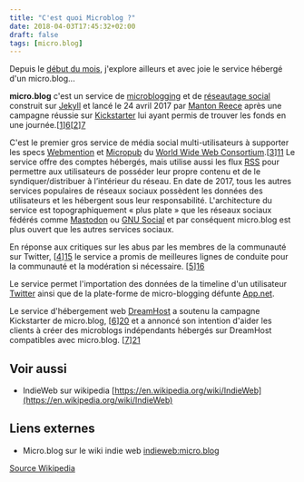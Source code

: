 ```yaml
---
title: "C'est quoi Microblog ?"
date: 2018-04-03T17:45:32+02:00
draft: false
tags: [micro.blog]
---
```

Depuis le [début du mois](https://microblog.ducamp.me/2018/03/26/gnration-indieweb-et.html), j'explore ailleurs et avec joie le service hébergé d'un micro.blog...

**micro.blog** c'est un service de [microblogging][1] et de [réseautage social][2] construit sur  [Jekyll][3] et lancé le 24 avril 2017 par [Manton Reece][4] après une campagne réussie sur  [Kickstarter][5] lui ayant permis de trouver les fonds en une journée.[[1]][6][[2]][7]

C'est le premier gros service de média social multi-utilisateurs à supporter les specs [Webmention][8] et [Micropub][9] du [World Wide Web Consortium][10].[[3]][11] Le service offre des comptes hébergés, mais utilise aussi les flux [RSS][12] pour permettre aux utilisateurs de posséder leur propre contenu et de le syndiquer/distribuer à l’intérieur du réseau. En date de 2017,  tous les autres services populaires de réseaux sociaux possèdent les données des utilisateurs et les hébergent sous leur responsabilité. L'architecture du service est topographiquement  « plus plate » que les réseaux sociaux fédérés comme [Mastodon][13] ou [GNU Social][14] et par conséquent micro.blog est plus ouvert que les autres services sociaux.

En réponse aux critiques sur les abus par les membres de la communauté sur Twitter, [[4]][15] le service a promis de meilleures lignes de conduite pour la communauté et la modération si nécessaire. [[5]][16]

Le service permet l'importation des données de la timeline d'un utilisateur [Twitter][17] ainsi que de la plate-forme de micro-blogging défunte [App.net][18].

Le service d'hébergement web [DreamHost][19] a soutenu la campagne Kickstarter de micro.blog, [[6]][20] et a annoncé son intention d'aider les clients à créer des microblogs indépendants hébergés sur DreamHost compatibles avec micro.blog. [[7]][21]



## Voir aussi
* IndieWeb sur wikipedia [https://en.wikipedia.org/wiki/IndieWeb](https://en.wikipedia.org/wiki/IndieWeb)

## Liens externes
* Micro.blog sur le wiki indie web [indieweb:micro.blog](https://indieweb.org/micro.blog)



[1]: https://fr.wikipedia.org/wiki/Microblog "Microblog"
[2]: https://fr.wikipedia.org/wiki/R%C3%A9seautage_social "réseautage social" 
[3]: https://fr.wikipedia.org/wiki/Jekyll_(logiciel)
[4]: https://manton.org/
[5]: https://fr.wikipedia.org/wiki/Kickstarter "Kickstarter"
[6]: http://www.siliconhillsnews.com/2017/01/04/indie-microblogging-kickstarter-project-in-austin-reaches-its-goal-in-one-day/
[7]: https://www.kickstarter.com/projects/manton/indie-microblogging-owning-your-short-form-writing
[8]: https://en.wikipedia.org/wiki/Webmention "Webmention"
[9]: https://en.wikipedia.org/wiki/Micropub_(protocol) "Micropub"
[10]: https://fr.wikipedia.org/wiki/World_Wide_Web_Consortium "World Wide Web Consortium"
[11]: https://indieweb.org/indieweb_network
[12]: https://en.wikipedia.org/wiki/RSS "RSS"
[13]: https://fr.wikipedia.org/wiki/Mastodon_(réseau_social) "Mastodon"
[14]: https://fr.wikipedia.org/wiki/GNU_social "GNU Social"
[15]: https://en.wikipedia.org/wiki/Twitter#Issues_and_controversies
[16]: http://altplatform.org/2017/05/31/new-open-web-social-networking-tools/
[17]: https://fr.wikipedia.org/wiki/Twitter "Twitter"
[18]: https://en.wikipedia.org/wiki/App.net "App.net"
[19]: https://en.wikipedia.org/wiki/DreamHost "DreamHost"
[20]: https://www.dreamhost.com/blog/pitching-support-open-web/
[21]: https://wptavern.com/micro-blog-project-surges-past-65k-on-kickstarter-gains-backing-from-dreamhost

[Source Wikipedia](https://en.wikipedia.org/wiki/Micro.blog "Permalien to Micro.blog - Wikipedia")

